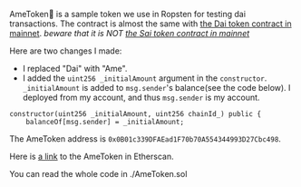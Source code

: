 AmeToken🍭 is a sample token we use in Ropsten for testing dai transactions. The contract is almost the same with [the Dai token contract in mainnet](https://etherscan.io/address/0x6b175474e89094c44da98b954eedeac495271d0f#code).
_beware that it is NOT [the Sai token contract in mainnet](https://etherscan.io/address/0x89d24a6b4ccb1b6faa2625fe562bdd9a23260359)_

Here are two changes I made:
- I replaced "Dai" with "Ame".
- I added the `uint256 _initialAmount` argument in the `constructor`. `_initialAmount` is added to `msg.sender`'s balance(see the code below). I deployed from my account, and thus `msg.sender` is my account.
```solidity
constructor(uint256 _initialAmount, uint256 chainId_) public {
    balanceOf[msg.sender] = _initialAmount;    
```

The AmeToken address is `0x0B01c339DFAEad1F70b70A554344993D27Cbc498`.

Here is [a link](https://ropsten.etherscan.io/address/0x0b01c339dfaead1f70b70a554344993d27cbc498) to the AmeToken in Etherscan.

You can read the whole code in ./AmeToken.sol
